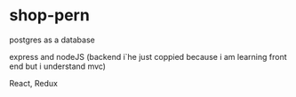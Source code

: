 # shop-pern
postgres as a database

express and nodeJS (backend i`he just coppied because i am learning front end but i understand mvc)

React, Redux
